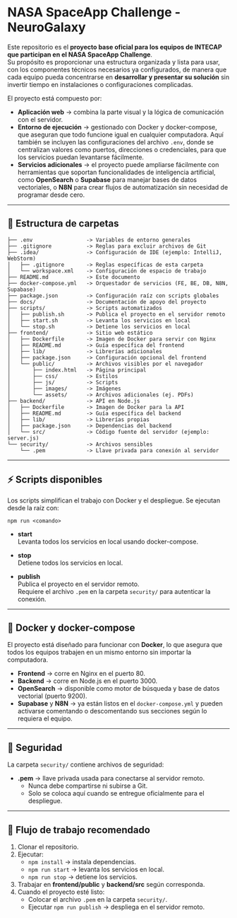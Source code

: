 # NASA SpaceApp Challenge - NeuroGalaxy

Este repositorio es el **proyecto base oficial para los equipos de INTECAP que participan en el NASA SpaceApp Challenge**.  
Su propósito es proporcionar una estructura organizada y lista para usar, con los componentes técnicos necesarios ya configurados, de manera que cada equipo pueda concentrarse en **desarrollar y presentar su solución** sin invertir tiempo en instalaciones o configuraciones complicadas.  

El proyecto está compuesto por:  
- **Aplicación web** → combina la parte visual y la lógica de comunicación con el servidor.  
- **Entorno de ejecución** → gestionado con Docker y docker-compose, que aseguran que todo funcione igual en cualquier computadora. Aquí también se incluyen las configuraciones del archivo `.env`, donde se centralizan valores como puertos, direcciones o credenciales, para que los servicios puedan levantarse fácilmente.  
- **Servicios adicionales** → el proyecto puede ampliarse fácilmente con herramientas que soportan funcionalidades de inteligencia artificial, como **OpenSearch** o **Supabase** para manejar bases de datos vectoriales, o **N8N** para crear flujos de automatización sin necesidad de programar desde cero.  

---

## 📂 Estructura de carpetas

```
├── .env                 -> Variables de entorno generales
├── .gitignore           -> Reglas para excluir archivos de Git
├── .idea/               -> Configuración de IDE (ejemplo: IntelliJ, WebStorm)
│   ├── .gitignore       -> Reglas específicas de esta carpeta
│   └── workspace.xml    -> Configuración de espacio de trabajo
├── README.md            -> Este documento
├── docker-compose.yml   -> Orquestador de servicios (FE, BE, DB, N8N, Supabase)
├── package.json         -> Configuración raíz con scripts globales
├── docs/                -> Documentación de apoyo del proyecto
├── scripts/             -> Scripts automatizados
│   ├── publish.sh       -> Publica el proyecto en el servidor remoto
│   ├── start.sh         -> Levanta los servicios en local
│   └── stop.sh          -> Detiene los servicios en local
├── frontend/            -> Sitio web estático
│   ├── Dockerfile       -> Imagen de Docker para servir con Nginx
│   ├── README.md        -> Guía específica del frontend
│   ├── lib/             -> Librerías adicionales
│   ├── package.json     -> Configuración opcional del frontend
│   └── public/          -> Archivos visibles por el navegador
│       ├── index.html   -> Página principal
│       ├── css/         -> Estilos
│       ├── js/          -> Scripts
│       ├── images/      -> Imágenes
│       └── assets/      -> Archivos adicionales (ej. PDFs)
├── backend/             -> API en Node.js
│   ├── Dockerfile       -> Imagen de Docker para la API
│   ├── README.md        -> Guía específica del backend
│   ├── lib/             -> Librerías propias
│   ├── package.json     -> Dependencias del backend
│   └── src/             -> Código fuente del servidor (ejemplo: server.js)
└── security/            -> Archivos sensibles
    └── .pem             -> Llave privada para conexión al servidor
```

---

## ⚡ Scripts disponibles

Los scripts simplifican el trabajo con Docker y el despliegue. Se ejecutan desde la raíz con:

```
npm run <comando>
```

- **start**  
  Levanta todos los servicios en local usando docker-compose.  

- **stop**  
  Detiene todos los servicios en local.  

- **publish**  
  Publica el proyecto en el servidor remoto.  
  Requiere el archivo `.pem` en la carpeta `security/` para autenticar la conexión.  

---

## 🐳 Docker y docker-compose

El proyecto está diseñado para funcionar con **Docker**, lo que asegura que todos los equipos trabajen en un mismo entorno sin importar la computadora.  

- **Frontend** → corre en Nginx en el puerto 80.  
- **Backend** → corre en Node.js en el puerto 3000.  
- **OpenSearch** → disponible como motor de búsqueda y base de datos vectorial (puerto 9200).  
- **Supabase** y **N8N** → ya están listos en el `docker-compose.yml` y pueden activarse comentando o descomentando sus secciones según lo requiera el equipo.  

---

## 🔐 Seguridad

La carpeta `security/` contiene archivos de seguridad:  

- **.pem** → llave privada usada para conectarse al servidor remoto.  
  - Nunca debe compartirse ni subirse a Git.  
  - Solo se coloca aquí cuando se entregue oficialmente para el despliegue.  

---

## 🚀 Flujo de trabajo recomendado

1. Clonar el repositorio.
2. Ejecutar:  
   - `npm install` → instala dependencias.
   - `npm run start` → levanta los servicios en local.  
   - `npm run stop` → detiene los servicios.  
3. Trabajar en **frontend/public** y **backend/src** según corresponda.  
4. Cuando el proyecto esté listo:
   - Colocar el archivo `.pem` en la carpeta `security/`.
   - Ejecutar `npm run publish` → despliega en el servidor remoto.  
